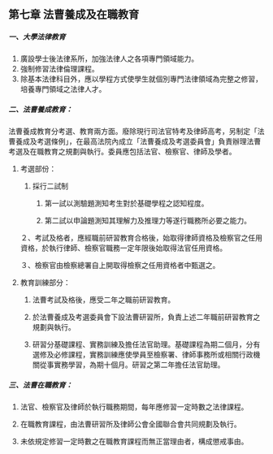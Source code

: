 ## 第七章 法曹養成及在職教育

##### 一、大學法律教育

1. 廣設學士後法律系所，加強法律人之各項專門領域能力。
2. 強制修習法律倫理課程。
3. 除基本法律科目外，應以學程方式使學生就個別專門法律領域為完整之修習，培養專門領域之法律人才。


##### 二、法曹養成教育：

法曹養成教育分考選、教育兩方面。廢除現行司法官特考及律師高考，另制定「法曹養成及考選條例」，在最高法院內成立「法曹養成及考選委員會」負責辦理法曹考選及在職教育之規劃與執行。委員應包括法官、檢察官、律師及學者。

1. 考選部份：

    1. 採行二試制

        1. 第一試以測驗題測知考生對於基礎學程之認知程度。

        2. 第二試以申論題測知其理解力及推理力等遂行職務所必要之能力。

    ２、考試及格者，應經職前研習教育合格後，始取得律師資格及檢察官之任用資格，於執行律師、檢察官職務一定年限後始取得法官任用資格。

    ３、檢察官由檢察總署自上開取得檢察之任用資格者中甄選之。

2. 教育訓練部分：

    1. 法曹考試及格後，應受二年之職前研習教育。

    2. 於法曹養成及考選委員會下設法曹研習所，負責上述二年職前研習教育之規劃與執行。

    3. 研習分基礎課程、實務訓練及擔任法官助理。基礎課程為期二個月，分有選修及必修課程，實務訓練應使學員至檢察署、律師事務所或相關行政機關從事實務學習，為期十個月。研習之第二年擔任法官助理。

##### 三、法曹在職教育：

1. 法官、檢察官及律師於執行職務期間，每年應修習一定時數之法律課程。

2. 在職教育課程，由法曹研習所及律師公會全國聯合會共同規劃及執行。

3. 未依規定修習一定時數之在職教育課程而無正當理由者，構成懲戒事由。



